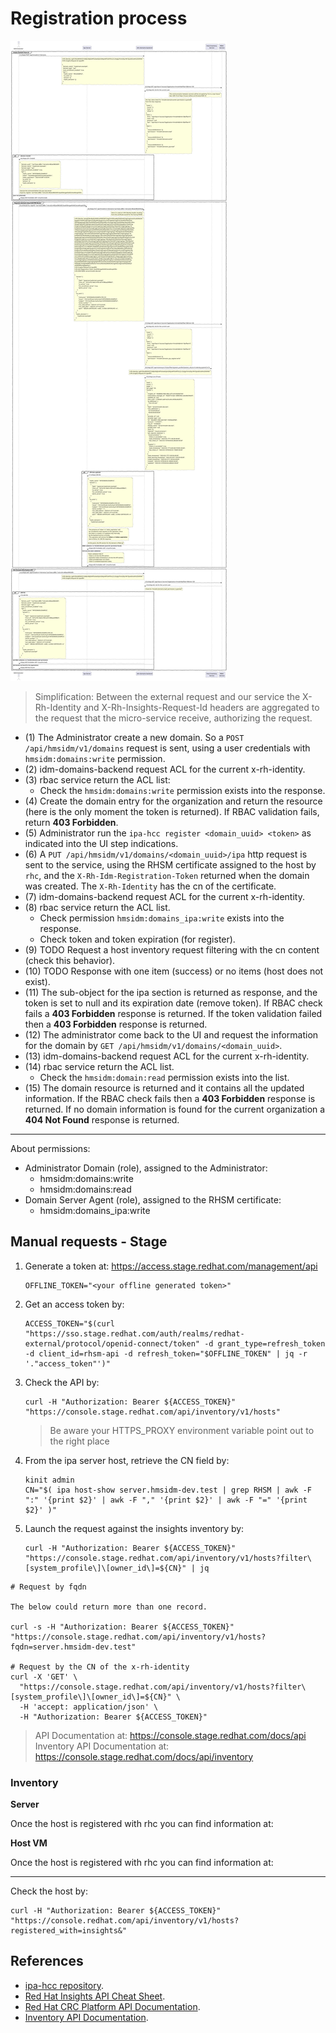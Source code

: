 # Registration process

![Registration Sequence Diagram](idp-registration.svg)

> Simplification: Between the external request and our service
> the X-Rh-Identity and X-Rh-Insights-Request-Id headers
> are aggregated to the request that the micro-service receive,
> authorizing the request.

* (1) The Administrator create a new domain.
  So a `POST /api/hmsidm/v1/domains` request is sent, using
  a user credentials with `hmsidm:domains:write` permission.
* (2) idm-domains-backend request ACL for the current x-rh-identity.
* (3) rbac service return the ACL list:
  * Check the `hmsidm:domains:write` permission exists into the response.
* (4) Create the domain entry for the organization and return the
  resource (here is the only moment the token is returned).
  If RBAC validation fails, return **403 Forbidden**.
* (5) Administrator run the `ipa-hcc register <domain_uuid> <token>`
  as indicated into the UI step indications.
* (6) A `PUT /api/hmsidm/v1/domains/<domain_uuid>/ipa` http
  request is sent to the service, using the RHSM certificate
  assigned to the host by `rhc`, and the `X-Rh-Idm-Registration-Token`
  returned when the domain was created. The `X-Rh-Identity` has the
  cn of the certificate.
* (7) idm-domains-backend request ACL for the current x-rh-identity.
* (8) rbac service return the ACL list.
  * Check permission `hmsidm:domains_ipa:write` exists into the response.
  * Check token and token expiration (for register).
* (9) TODO Request a host inventory request filtering with the cn content
  (check this behavior).
* (10) TODO Response with one item (success) or no items (host does not exist).
* (11) The sub-object
  for the ipa section is returned as response, and the token is
  set to null and its expiration date (remove token).
  If RBAC check fails a **403 Forbidden** response is returned.
  If the token validation failed then a **403 Forbidden** response
  is returned.
* (12) The administrator come back to the UI and request the
  information for the domain by `GET /api/hmsidm/v1/domains/<domain_uuid>`.
* (13) idm-domains-backend request ACL for the current x-rh-identity.
* (14) rbac service return the ACL list.
  * Check the `hmsidm:domain:read` permission exists into the list.
* (15) The domain resource is returned and it contains all the updated information.
  If the RBAC check fails then a **403 Forbidden** response is returned.
  If no domain information is found for the current organization
  a **404 Not Found** response is returned.

---

About permissions:

- Administrator Domain (role), assigned to the Administrator:
  - hmsidm:domains:write
  - hmsidm:domains:read
- Domain Server Agent (role), assigned to the RHSM certificate:
  - hmsidm:domains_ipa:write

## Manual requests - Stage

1. Generate a token at: https://access.stage.redhat.com/management/api
   ```
   OFFLINE_TOKEN="<your offline generated token>"
   ```
2. Get an access token by:
   ```
   ACCESS_TOKEN="$(curl "https://sso.stage.redhat.com/auth/realms/redhat-external/protocol/openid-connect/token" -d grant_type=refresh_token -d client_id=rhsm-api -d refresh_token="$OFFLINE_TOKEN" | jq -r '."access_token"')"
   ```
3. Check the API by:
   ```
   curl -H "Authorization: Bearer ${ACCESS_TOKEN}" "https://console.stage.redhat.com/api/inventory/v1/hosts"
   ```
   > Be aware your HTTPS_PROXY environment variable point out to the right place
4. From the ipa server host, retrieve the CN field by:
   ```
   kinit admin
   CN="$( ipa host-show server.hmsidm-dev.test | grep RHSM | awk -F ":" '{print $2}' | awk -F "," '{print $2}' | awk -F "=" '{print $2}' )"
   ```
5. Launch the request against the insights inventory by:
   ```
   curl -H "Authorization: Bearer ${ACCESS_TOKEN}" "https://console.stage.redhat.com/api/inventory/v1/hosts?filter\[system_profile\]\[owner_id\]=${CN}" | jq 
   ```

```
# Request by fqdn

The below could return more than one record.

curl -s -H "Authorization: Bearer ${ACCESS_TOKEN}" "https://console.stage.redhat.com/api/inventory/v1/hosts?fqdn=server.hmsidm-dev.test"

# Request by the CN of the x-rh-identity
curl -X 'GET' \
  "https://console.stage.redhat.com/api/inventory/v1/hosts?filter\[system_profile\]\[owner_id\]=${CN}" \
  -H 'accept: application/json' \
  -H "Authorization: Bearer ${ACCESS_TOKEN}"
```

> API Documentation at: https://console.stage.redhat.com/docs/api
> Inventory API Documentation at: https://console.stage.redhat.com/docs/api/inventory

### Inventory

**Server**

Once the host is registered with rhc you can find information at: <TODO json file>

**Host VM**

Once the host is registered with rhc you can find information at: <TODO json file>

----

Check the host by:

```
curl -H "Authorization: Bearer ${ACCESS_TOKEN}" "https://console.redhat.com/api/inventory/v1/hosts?registered_with=insights&"
```

## References

- [ipa-hcc repository](https://gitlab.cee.redhat.com/identity-management/idmocp/ipa-hcc).
- [Red Hat Insights API Cheat Sheet](https://developers.redhat.com/cheat-sheets/red-hat-insights-api-cheat-sheet).
- [Red Hat CRC Platform API Documentation](https://console.redhat.com/docs/api).
- [Inventory API Documentation](https://console.redhat.com/docs/api/inventory/v1).
